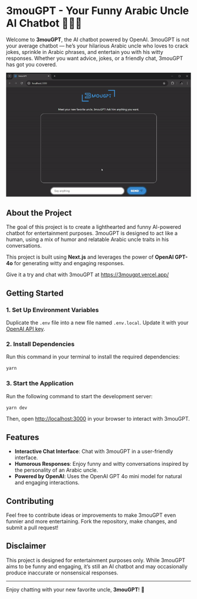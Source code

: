 # 3mouGPT - Your Funny Arabic Uncle AI Chatbot 🤖👳🏻

Welcome to **3mouGPT**, the AI chatbot powered by OpenAI. 3mouGPT is not your average chatbot — he’s your hilarious Arabic uncle who loves to crack jokes, sprinkle in Arabic phrases, and entertain you with his witty responses. Whether you want advice, jokes, or a friendly chat, 3mouGPT has got you covered.

<img src="app-demo.gif" alt="app demo" width=600>

## About the Project

The goal of this project is to create a lighthearted and funny AI-powered chatbot for entertainment purposes. 3mouGPT is designed to act like a human, using a mix of humor and relatable Arabic uncle traits in his conversations.

This project is built using **Next.js** and leverages the power of **OpenAI GPT-4o** for generating witty and engaging responses.

Give it a try and chat with 3mouGPT at https://3mougpt.vercel.app/

## Getting Started

### 1. Set Up Environment Variables

Duplicate the `.env` file into a new file named `.env.local`. Update it with your [OpenAI API key](https://platform.openai.com/api-keys).

### 2. Install Dependencies

Run this command in your terminal to install the required dependencies:

```bash
yarn
```

### 3. Start the Application

Run the following command to start the development server:

```bash
yarn dev
```

Then, open [http://localhost:3000](http://localhost:3000) in your browser to interact with 3mouGPT.

## Features

- **Interactive Chat Interface**: Chat with 3mouGPT in a user-friendly interface.
- **Humorous Responses**: Enjoy funny and witty conversations inspired by the personality of an Arabic uncle.
- **Powered by OpenAI**: Uses the OpenAI GPT 4o mini model for natural and engaging interactions.

## Contributing

Feel free to contribute ideas or improvements to make 3mouGPT even funnier and more entertaining. Fork the repository, make changes, and submit a pull request!

## Disclaimer

This project is designed for entertainment purposes only. While 3mouGPT aims to be funny and engaging, it’s still an AI chatbot and may occasionally produce inaccurate or nonsensical responses.

---

Enjoy chatting with your new favorite uncle, **3mouGPT**! 🎉
